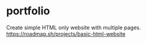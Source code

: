 # portfolio

Create simple HTML only website with multiple pages.
https://roadmap.sh/projects/basic-html-website
